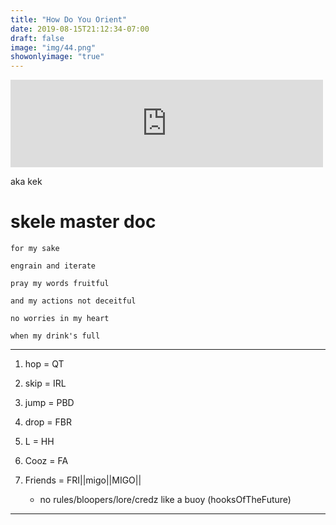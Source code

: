 ```yaml
---
title: "How Do You Orient"
date: 2019-08-15T21:12:34-07:00
draft: false
image: "img/44.png"
showonlyimage: "true"
---
```


<iframe src="https://archive.org/embed/FBR-she-sitting-pretty-stems" width="500" height="140" frameborder="0" webkitallowfullscreen="true" mozallowfullscreen="true" allowfullscreen></iframe>

aka kek

# skele master doc
```
for my sake

engrain and iterate

pray my words fruitful

and my actions not deceitful

no worries in my heart

when my drink's full
```
___
1. hop = QT

2. skip = IRL

3. jump = PBD

4. drop = FBR

5. L = HH

6. Cooz = FA

7. Friends = FRI||migo||MIGO||
    - no rules/bloopers/lore/credz like a buoy (hooksOfTheFuture)
___
